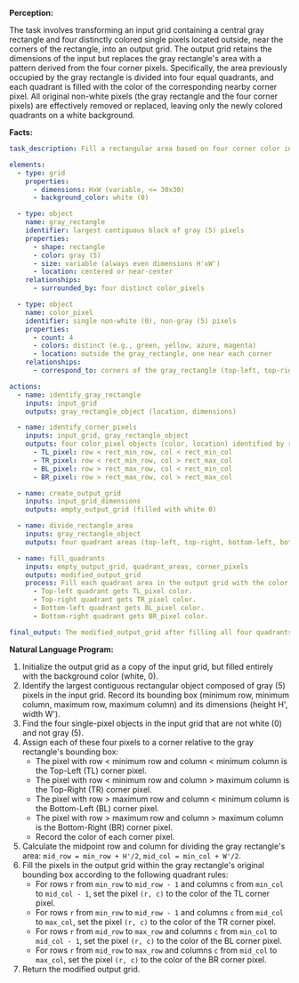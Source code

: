 **Perception:**

The task involves transforming an input grid containing a central gray rectangle and four distinctly colored single pixels located outside, near the corners of the rectangle, into an output grid. The output grid retains the dimensions of the input but replaces the gray rectangle's area with a pattern derived from the four corner pixels. Specifically, the area previously occupied by the gray rectangle is divided into four equal quadrants, and each quadrant is filled with the color of the corresponding nearby corner pixel. All original non-white pixels (the gray rectangle and the four corner pixels) are effectively removed or replaced, leaving only the newly colored quadrants on a white background.

**Facts:**


```yaml
task_description: Fill a rectangular area based on four corner color indicators.

elements:
  - type: grid
    properties:
      - dimensions: HxW (variable, <= 30x30)
      - background_color: white (0)

  - type: object
    name: gray_rectangle
    identifier: largest contiguous block of gray (5) pixels
    properties:
      - shape: rectangle
      - color: gray (5)
      - size: variable (always even dimensions H'xW')
      - location: centered or near-center
    relationships:
      - surrounded_by: four distinct color_pixels

  - type: object
    name: color_pixel
    identifier: single non-white (0), non-gray (5) pixels
    properties:
      - count: 4
      - colors: distinct (e.g., green, yellow, azure, magenta)
      - location: outside the gray_rectangle, one near each corner
    relationships:
      - correspond_to: corners of the gray_rectangle (top-left, top-right, bottom-left, bottom-right)

actions:
  - name: identify_gray_rectangle
    inputs: input_grid
    outputs: gray_rectangle_object (location, dimensions)

  - name: identify_corner_pixels
    inputs: input_grid, gray_rectangle_object
    outputs: four color_pixel objects (color, location) identified by relative position to the rectangle (TL, TR, BL, BR)
      - TL_pixel: row < rect_min_row, col < rect_min_col
      - TR_pixel: row < rect_min_row, col > rect_max_col
      - BL_pixel: row > rect_max_row, col < rect_min_col
      - BR_pixel: row > rect_max_row, col > rect_max_col

  - name: create_output_grid
    inputs: input_grid_dimensions
    outputs: empty_output_grid (filled with white 0)

  - name: divide_rectangle_area
    inputs: gray_rectangle_object
    outputs: four quadrant areas (top-left, top-right, bottom-left, bottom-right) within the rectangle's bounds. Each quadrant has dimensions (H'/2)x(W'/2).

  - name: fill_quadrants
    inputs: empty_output_grid, quadrant_areas, corner_pixels
    outputs: modified_output_grid
    process: Fill each quadrant area in the output grid with the color of the corresponding corner_pixel.
      - Top-left quadrant gets TL_pixel color.
      - Top-right quadrant gets TR_pixel color.
      - Bottom-left quadrant gets BL_pixel color.
      - Bottom-right quadrant gets BR_pixel color.

final_output: The modified_output_grid after filling all four quadrants.
```


**Natural Language Program:**

1.  Initialize the output grid as a copy of the input grid, but filled entirely with the background color (white, 0).
2.  Identify the largest contiguous rectangular object composed of gray (5) pixels in the input grid. Record its bounding box (minimum row, minimum column, maximum row, maximum column) and its dimensions (height H', width W').
3.  Find the four single-pixel objects in the input grid that are not white (0) and not gray (5).
4.  Assign each of these four pixels to a corner relative to the gray rectangle's bounding box:
    *   The pixel with row < minimum row and column < minimum column is the Top-Left (TL) corner pixel.
    *   The pixel with row < minimum row and column > maximum column is the Top-Right (TR) corner pixel.
    *   The pixel with row > maximum row and column < minimum column is the Bottom-Left (BL) corner pixel.
    *   The pixel with row > maximum row and column > maximum column is the Bottom-Right (BR) corner pixel.
    *   Record the color of each corner pixel.
5.  Calculate the midpoint row and column for dividing the gray rectangle's area: `mid_row = min_row + H'/2`, `mid_col = min_col + W'/2`.
6.  Fill the pixels in the output grid within the gray rectangle's original bounding box according to the following quadrant rules:
    *   For rows `r` from `min_row` to `mid_row - 1` and columns `c` from `min_col` to `mid_col - 1`, set the pixel `(r, c)` to the color of the TL corner pixel.
    *   For rows `r` from `min_row` to `mid_row - 1` and columns `c` from `mid_col` to `max_col`, set the pixel `(r, c)` to the color of the TR corner pixel.
    *   For rows `r` from `mid_row` to `max_row` and columns `c` from `min_col` to `mid_col - 1`, set the pixel `(r, c)` to the color of the BL corner pixel.
    *   For rows `r` from `mid_row` to `max_row` and columns `c` from `mid_col` to `max_col`, set the pixel `(r, c)` to the color of the BR corner pixel.
7.  Return the modified output grid.